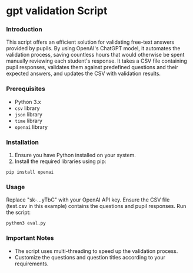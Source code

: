 # gpt validation Script 

### Introduction

This script offers an efficient solution for validating free-text answers provided by pupils. By using OpenAI's ChatGPT model, it automates the validation process, saving countless hours that would otherwise be spent manually reviewing each student's response.
It takes a CSV file containing pupil responses, validates them against predefined questions and their expected answers, and updates the CSV with validation results.

### Prerequisites

- Python 3.x
- `csv` library
- `json` library
- `time` library
- `openai` library

### Installation

1. Ensure you have Python installed on your system.
2. Install the required libraries using pip:

```
pip install openai
```

### Usage

Replace "sk-...yTbC" with your OpenAI API key.
Ensure the CSV file (test.csv in this example) contains the questions and pupil responses.
Run the script:
    
```
python3 eval.py
```

### Important Notes
- The script uses multi-threading to speed up the validation process.
- Customize the questions and question titles according to your requirements.

